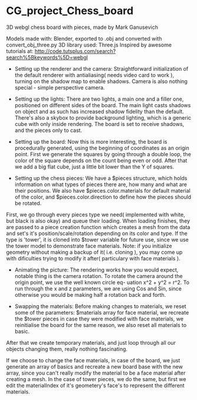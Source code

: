 CG_project_Chess_board
======================

3D webgl chess board with pieces, made by Mark Ganusevich

Models made with: Blender, exported to .obj and converted
with convert_obj_three.py
3D library used: Three.js
Inspired by awesome tutorials at: http://code.tutsplus.com/search?search%5Bkeywords%5D=webgl

* Setting up the renderer and the camera:
Straightforward initialization of the default renderer with
antialiasing( needs video card to work ), turning on the shadow map to
enable shadows. Camera is also nothing special - simple perspective camera.

* Setting up the lights:
There are two lights, a main one and a filler one, positioned on different
sides of the board. The main light casts shadows on object and as such has
increased shadow fidelity than the default. There's also a skybox to provide
background lighting, which is a generic cube with only inside rendering. The
board is set to receive shadows, and the pieces only to cast.

* Setting up the board:
Now this is more interesting, the board is procedurally generated, using the
beginning of coordinates as an origin point. First we generate the squares by
going through a double loop, the color of the square depends on the count
being even or odd. After that we add a big flat cube, just a little bit lower
than the Y of squares.

* Setting up the chess pieces:
We have a $pieces structure, which holds information on what types of pieces
there are, how many and what are their positions. We also have
$pieces.color.materials for default material of the color, and
$pieces.color.direction to define how the pieces should be rotated.

First, we go through every pieces type we need( implemented with white, but
black is also okay) and queue their loading. When loading finishes, they are
passed to a piece creation function which creates a mesh from the data and
set's it's position/scale/rotation depending on its color and type. If the
type is 'tower', it is cloned into $tower variable for future use, since we
use the tower model to demonstrate face materials. Note: if you initialize
geometry without making a backup of it( i.e. cloning ), you may come up with
dificulties trying to modify it after( particulary with face materials ).

* Animating the picture:
The rendering works how you would expect, notable thing is the camera rotation.
To rotate the camera around the origin point, we use the well known circle eq-
uation x^2 + y^2 = r^2. To run through the x and z parameters, we are using Cos
and Sin, since otherwise you would be making half a rotation back and forth.

* Swapping the materials:
Before making changes to materials, we reset some of the parameters:
$materials array for face material, we recreate the $tower pieces in
case they were modified with face materials, we reinitialise the board for the
same reason, we also reset all materials to basic.

After that we create temporary materials, and just loop through all our
objects changing them, really nothing fascinating.

If we choose to change the face materials, in case of the board, we just
generate an array of basics and recreate a new board base with the new array,
since you can't really modify the material to be a face material after
creating a mesh. In the case of tower pieces, we do the same, but first we
edit the materialIndex of it's geometery's face's to represent the different
materials. 
